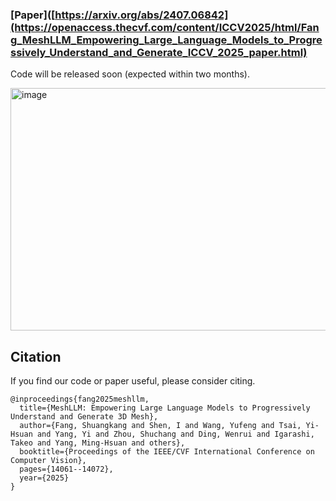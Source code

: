 ### [Paper]([https://arxiv.org/abs/2407.06842](https://openaccess.thecvf.com/content/ICCV2025/html/Fang_MeshLLM_Empowering_Large_Language_Models_to_Progressively_Understand_and_Generate_ICCV_2025_paper.html)

Code will be released soon (expected within two months).

<img width="967" height="388" alt="image" src="https://github.com/user-attachments/assets/0fefd73d-48d2-4b12-8bf7-f0770d8dfc45" />


## Citation

If you find our code or paper useful, please consider citing.
```
@inproceedings{fang2025meshllm,
  title={MeshLLM: Empowering Large Language Models to Progressively Understand and Generate 3D Mesh},
  author={Fang, Shuangkang and Shen, I and Wang, Yufeng and Tsai, Yi-Hsuan and Yang, Yi and Zhou, Shuchang and Ding, Wenrui and Igarashi, Takeo and Yang, Ming-Hsuan and others},
  booktitle={Proceedings of the IEEE/CVF International Conference on Computer Vision},
  pages={14061--14072},
  year={2025}
}
```
